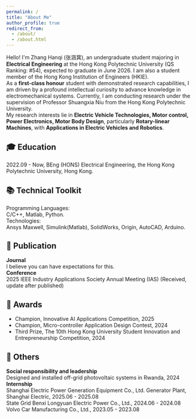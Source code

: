 ```yaml
---
permalink: /
title: "About Me"
author_profile: true
redirect_from: 
  - /about/
  - /about.html
---
```


Hello! I'm Zhang Hanqi (张涵萁), an undergraduate student majoring in **Electrical Engineering** at the Hong Kong Polytechnic University (QS Ranking: #54), expected to graduate in June 2026. I am also a student member of the Hong Kong Institution of Engineers (HKIE).  
As a **first-class honour** student with demonstrated research capabilities, I am driven by a profound intellectual curiosity to advance knowledge in electromechanical systems. Currently, I am conducting research under the supervision of Professor Shuangxia Niu from the Hong Kong Polytechnic University.  
My research interests lie in **Electric Vehicle Technologies, Motor control, Power Electronics, Motor Body Design**, particularly **Rotary-linear Machines**, with **Applications in Electric Vehicles and Robotics**.  

🎓 Education
------
2022.09 - Now, BEng (HONS) Electrical Engineering, the Hong Kong Polytechnic University, Hong Kong.  

📚 Technical Toolkit
------
Programming Languages:  
C/C++, Matlab, Python.  
Technologies:  
Ansys Maxwell, Simulink(Matlab), SolidWorks, Origin, AutoCAD, Arduino.  

📜 Publication
------
**Journal**  
I believe you can have expectations for this.  
**Conference**  
2025 IEEE Industry Applications Society Annual Meeting (IAS) (Received, update after published)  

🥇 Awards
------
- Champion, Innovative AI Applications Competition, 2025
- Champion, Micro-controller Application Design Contest, 2024
- Third Prize, The 10th Hong Kong University Student Innovation and Entrepreneurship Competition, 2024

🌟 Others
------
**Social responsibility and leadership**  
Designed and installed off-grid photovoltaic systems in Rwanda, 2024  
**Internship**  
Shanghai Electric Power Generation Equipment Co., Ltd. Generator Plant, Shanghai Electric, 2025.06 - 2025.08  
State Grid Benxi Longyuan Electric Power Co., Ltd., 2024.06 - 2024.08  
Volvo Car Manufacturing Co., Ltd., 2023.05 - 2023.08  

